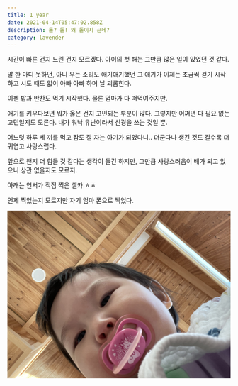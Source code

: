 ```yaml
---
title: 1 year
date: 2021-04-14T05:47:02.858Z
description: 돌? 돌! 왜 돌이지 근데?
category: lavender
---
```


시간이 빠른 건지 느린 건지 모르겠다. 아이의 첫 해는 그만큼 많은 일이 있었던 것 같다.

말 한 마디 못하던, 아니 우는 소리도 애기애기했던 그 애기가 이제는 조금씩 걷기 시작하고 시도 때도 없이 아빠 아빠 하며 날 괴롭힌다.

이젠 밥과 반찬도 먹기 시작했다. 물론 엄마가 다 떠먹여주지만.

애기를 키우다보면 뭐가 옳은 건지 고민되는 부분이 많다. 그렇지만 어쩌면 다 필요 없는 고민일지도 모른다. 내가 워낙 유난이라서 신경을 쓰는 것일 뿐.

어느덧 하루 세 끼를 먹고 잠도 잘 자는 아기가 되었다니.. 더군다나 생긴 것도 갈수록 더 귀엽고 사랑스럽다.

앞으로 왠지 더 힘들 것 같다는 생각이 들긴 하지만, 그만큼 사랑스러움이 배가 되고 있으니 상관 없을지도 모르지.

아래는 연서가 직접 찍은 셀카 ㅎㅎ

언제 찍었는지 모르지만 자기 엄마 폰으로 찍었다.

![lavender](./lavender_1year.jpg)

